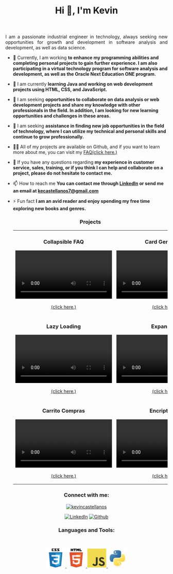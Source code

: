 <!DOCTYPE html>
<html lang="en">
<head>
    <meta charset="UTF-8">
    <meta http-equiv="X-UA-Compatible" content="IE=edge">
    <meta name="viewport" content="width=device-width, initial-scale=1.0">
    <!-- <title>READ ME</title> -->
</head>
<body>
    <header>
        <h1 align="center">Hi 👋, I'm Kevin</h1>
    </header>
    <div align="justify">
        <p>I am a passionate industrial engineer in technology, always seeking new opportunities for growth and development in software analysis and development, as well as data science.</p>
    </div>    

- 🔭 Currently, I am working **to enhance my programming abilities and completing personal projects to gain further experience. I am also participating in a virtual technology program for software analysis and development, as well as the Oracle Next Education ONE program.**

- 🌱 I am currently **learning Java and working on web development projects using HTML, CSS, and JavaScript.**

- 👯 I am seeking  **opportunities to collaborate on data analysis or web development projects and share my knowledge with other professionals in the field. In addition, I am looking for new learning opportunities and challenges in these areas.**

- 🤔 I am seeking **assistance in finding new job opportunities in the field of technology, where I can utilize my technical and personal skills and continue to grow professionally.**

- 👨‍💻 All of my projects are available on Github, and if you want to learn more about me, you can visit my [FAQ(click here.)](https://kevincastellanos1.github.io/collapsible-faq/index.html)

- 💬 If you have any questions regarding **my experience in customer service, sales, training, or if you think I can help and collaborate on a project, please do not hesitate to contact me.**

- 📫 How to reach me **You can contact me through [LinkedIn](https://www.linkedin.com/in/kevincastellanos/) or send me an email at kecastellanos7@gmail.com**

- ⚡ Fun fact **I am an avid reader and enjoy spending my free time exploring new books and genres.**
     
    <div align="center">
        <h3>Projects</h3>    
        <table style="width:100%">
            <tr>
                <td align="center">
                    <h3>Collapsible FAQ</h3>
                    <a href="https://github.com/KevinCastellanos1/collapsible-faq">
                        <video src="https://user-images.githubusercontent.com/32087507/218354830-ce2d316f-0d8f-473f-8cd6-ea9175b1e9fa.mp4"></video>
                        <p>(click here.)</p>
                    </a>
                </td>
                <td align="center">
                    <h3 >Card Generator</h3>
                    <a href="https://github.com/KevinCastellanos1/card-generator" target="_blank">
                        <video controls src="https://user-images.githubusercontent.com/32087507/218238203-aee93c66-c58a-4c79-95ee-337c8e797556.webm" type="video/webm"></video>            
                        <p>(click here.)</p>
                    </a>                
                </td>
                <td align="center">
                    <h3>Navigational Rotation</h3>
                    <a href="https://github.com/KevinCastellanos1/navigational-rotation">
                        <video controls src="https://user-images.githubusercontent.com/32087507/217836051-d8bc4640-a74e-4770-bd78-f1f5430d3776.webm" type="video/webm"></video>
                        <p>(click here.)</p>
                    </a>
                </td>                
            </tr>
            <tr>
                <td align="center">
                    <h3 >Lazy Loading</h3>
                    <a href="https://github.com/KevinCastellanos1/lazy-loading">
                        <video src="https://user-images.githubusercontent.com/32087507/217924659-97c4eedb-d01f-4901-8733-c097a4f25eeb.mp4"></video>
                        <p>(click here.)</p>
                    </a>
                </td>
                <td align="center">
                    <h3 >Expansion</h3>
                    <a href="https://github.com/KevinCastellanos1/expansion-img">
                        <video src="https://user-images.githubusercontent.com/32087507/217578459-21b82d9f-f1a7-4009-8f51-001bad71a8d5.webm"></video>
                        <p>(click here.)</p>
                    </a>
                </td>            
                <td align="center">
                    <h3>Sound Board</h3>
                    <a href="https://github.com/KevinCastellanos1/sound-board">
                        <video src="https://user-images.githubusercontent.com/32087507/218138568-d01fd76d-e22d-4182-9578-23bfdb0b6d6c.mp4"></video>
                        <p>(click here.)</p>
                    </a>
                </td>                
            </tr>
            <tr>
                <td align="center">
                    <h3>Carrito Compras</h3>
                    <a href="https://github.com/KevinCastellanos1/Carrito-compras">
                        <video src="https://user-images.githubusercontent.com/32087507/212504537-a47678bd-22e5-4510-9bd3-97bc07905de4.webm"></video>
                        <p>(click here.)</p>
                    </a>
                </td>
                <td align="center">
                    <h3>Encriptador</h3>
                    <a href="https://github.com/KevinCastellanos1/challenge-oracle-encriptador">
                        <video src="https://user-images.githubusercontent.com/32087507/211164167-521bbff5-47e8-4098-b4fe-bb7c03b2ec8a.webm"></video>
                        <p>(click here.)</p>
                    </a>
                </td>                
                <!-- <td align="center">
                    <h3>Encriptador</h3>
                    <a href="https://github.com/KevinCastellanos1/challenge-oracle-encriptador">
                        <video src="https://user-images.githubusercontent.com/32087507/211164167-521bbff5-47e8-4098-b4fe-bb7c03b2ec8a.webm"></video>
                        <p>(click here.)</p>
                    </a>
                </td>       -->
            </tr>
        </table>
    </div>
</body>

<footer>
<div align="center">
    <h3>Connect with me:</h3>
    <p align="center">
    <a href="https://linkedin.com/in/kevincastellanos" target="blank"><img align="center" src="https://raw.githubusercontent.com/rahuldkjain/github-profile-readme-generator/master/src/images/icons/Social/linked-in-alt.svg" alt="kevincastellanos" height="30" width="40" /></a>
    </p>

[![LinkedIn](https://img.shields.io/badge/LinkedIn-%230077B5.svg?logo=linkedin&logoColor=white)](https://linkedin.com/in/kevincastellanos)
[![Github](https://img.shields.io/badge/Github-%2324292e.svg?logo=github&logoColor=white)](https://github.com/KevinCastellanos1)

</div>
<div align="center">
    <h3>Languages and Tools:</h3>
    <br>
    <p align="center">
        <a href="https://www.w3schools.com/css/" target="_blank" rel="noreferrer"> <img src="https://raw.githubusercontent.com/devicons/devicon/master/icons/css3/css3-original-wordmark.svg" alt="css3" width="60" height="60"/> </a> 
        <a href="https://www.w3.org/html/" target="_blank" rel="noreferrer"> <img src="https://raw.githubusercontent.com/devicons/devicon/master/icons/html5/html5-original-wordmark.svg" alt="html5" width="60" height="60"/> </a> 
        <a href="https://developer.mozilla.org/en-US/docs/Web/JavaScript" target="_blank" rel="noreferrer"> <img src="https://raw.githubusercontent.com/devicons/devicon/master/icons/javascript/javascript-original.svg" alt="javascript" width="60" height="60"/> </a> 
        <a href="https://www.python.org" target="_blank" rel="noreferrer"> <img src="https://raw.githubusercontent.com/devicons/devicon/master/icons/python/python-original.svg" alt="python" width="60" height="60"/> </a>
    </p>
</div>
</footer>
